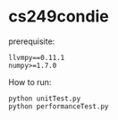 # cs249condie

prerequisite:

```shell
llvmpy==0.11.1
numpy>=1.7.0  
```

How to run:
```shell
python unitTest.py
python performanceTest.py
```
